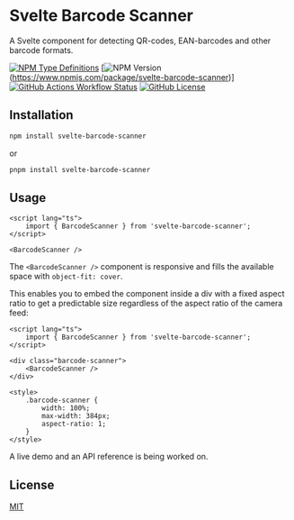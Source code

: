 # Svelte Barcode Scanner

A Svelte component for detecting QR-codes, EAN-barcodes and other barcode formats.

[![NPM Type Definitions](https://img.shields.io/npm/types/svelte-barcode-scanner)](https://www.npmjs.com/package/svelte-barcode-scanner)
[![NPM Version](https://img.shields.io/npm/v/svelte-barcode-scanner)(https://www.npmjs.com/package/svelte-barcode-scanner)]
[![GitHub Actions Workflow Status](https://img.shields.io/github/actions/workflow/status/ollema/svelte-barcode-scanner/ci.yml)](https://github.com/ollema/svelte-barcode-scanner/actions/workflows/ci.yaml)
[![GitHub License](https://img.shields.io/github/license/ollema/svelte-barcode-scanner)](./LICENSE)

## Installation

```bash
npm install svelte-barcode-scanner
```

or

```bash
pnpm install svelte-barcode-scanner
```

## Usage

```svelte
<script lang="ts">
	import { BarcodeScanner } from 'svelte-barcode-scanner';
</script>

<BarcodeScanner />
```

The `<BarcodeScanner />` component is responsive and fills the available space with `object-fit: cover`.

This enables you to embed the component inside a div with a fixed aspect ratio to get a predictable size regardless of the aspect ratio of the camera feed:

```svelte
<script lang="ts">
	import { BarcodeScanner } from 'svelte-barcode-scanner';
</script>

<div class="barcode-scanner">
	<BarcodeScanner />
</div>

<style>
	.barcode-scanner {
		width: 100%;
		max-width: 384px;
		aspect-ratio: 1;
	}
</style>
```

A live demo and an API reference is being worked on.

## License

[MIT](./LICENSE)
